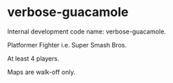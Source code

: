 # verbose-guacamole
Internal development code name: verbose-guacamole.



Platformer Fighter i.e. Super Smash Bros.

At least 4 players.

Maps are walk-off only.
